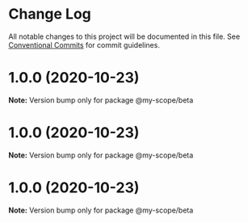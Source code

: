 # Change Log

All notable changes to this project will be documented in this file.
See [Conventional Commits](https://conventionalcommits.org) for commit guidelines.

# 1.0.0 (2020-10-23)

**Note:** Version bump only for package @my-scope/beta





# 1.0.0 (2020-10-23)

**Note:** Version bump only for package @my-scope/beta





# 1.0.0 (2020-10-23)

**Note:** Version bump only for package @my-scope/beta
